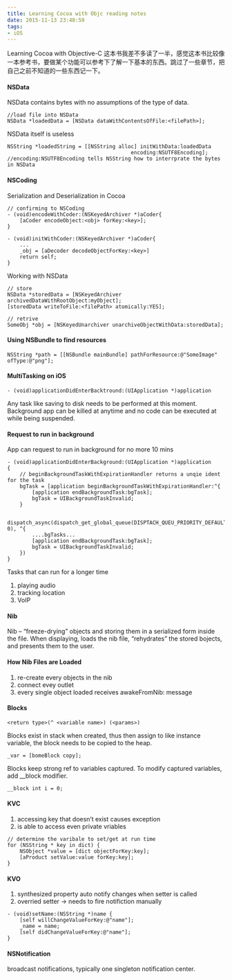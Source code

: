 ```yaml
---
title: Learning Cocoa with Objc reading notes
date: 2015-11-13 23:48:59
tags:
- iOS
---
```

Learning Cocoa with Objective-C 这本书我差不多读了一半，感觉这本书比较像一本参考书，要做某个功能可以参考下了解一下基本的东西。跳过了一些章节，把自己之前不知道的一些东西记一下。

#### NSData
NSData contains bytes with no assumptions of the type of data.
```objc
//load file into NSData
NSData *loadedData = [NSData dataWithContentsOfFile:<filePath>];
```
NSData itself is useless
```objc
NSString *loadedString = [[NSString alloc] initWithData:loadedData
                                        encoding:NSUTF8Encoding];
//encoding:NSUTF8Encoding tells NSString how to interrprate the bytes in NSData
```

#### NSCoding
Serialization and Deserialization in Cocoa
```objc
// confirming to NSCoding
- (void)encodeWithCoder:(NSKeyedArchiver *)aCoder{
    [aCoder encodeObject:<obj> forKey:<key>];
}

- (void)initWithCoder:(NSKeyedArchiver *)aCoder{
    ...
    _obj = [aDecoder decodeObjectForKey:<key>]
    return self;
}
```
Working with NSData
```objc
// store
NSData *storedData = [NSKeyedArchiver archivedDataWithRootObject:myObject];
[storedData writeToFile:<filePath> atomically:YES];

// retrive
SomeObj *obj = [NSKeyedUnarchiver unarchiveObjectWithData:storedData];
```

#### Using NSBundle to find resources
```objc
NSString *path = [[NSBundle mainBundle] pathForResource:@"SomeImage" ofType:@"png"];
```

#### MultiTasking on iOS
```objc
- (void)applicationDidEnterBacktround:(UIApplication *)application
```
Any task like saving to disk needs to be performed at this moment. Background app can be killed at anytime and no code can be executed at while being suspended.

#### Request to run in background
App can request to run in background for no more 10 mins
```objc
- (void)applicationDidEnterBackground:(UIApplication *)application
{
    // beginBackgroundTaskWithExpirationHandler returns a unqie ident for the task
    bgTask = [application beginBackgroundTaskWithExpirationHandler:^{
        [application endBackgroundTask:bgTask];
        bgTask = UIBackgroundTaskInvalid;
    }

    dispatch_async(dispatch_get_global_queue(DISPTACH_QUEU_PRIORITY_DEFAULT, 0), ^{
        ....bgTasks... 
        [application endBackgroundTask:bgTask];
        bgTask = UIBackgroundTaskInvalid;
    })
}
```
Tasks that can run for a longer time
1. playing audio
2. tracking location
3. VoIP

#### Nib
Nib – “freeze-drying” objects and storing them in a serialized form inside the file.
When displaying, loads the nib file, “rehydrates” the stored bojects, and presents them to the user.

#### How Nib Files are Loaded
1. re-create every objects in the nib
2. connect evey outlet
3. every single object loaded receives awakeFromNib: message

#### Blocks
```objc
<return type>(^ <variable name>) (<params>)
```
Blocks exist in stack when created, thus then assign to like instance variable, the block needs to be copied to the heap.
```objc
_var = [bomeBlock copy];
```
Blocks keep strong ref to variables captured.
To modify captured variables, add __block modifier.

```objc
__block int i = 0;
```

#### KVC
1. accessing key that doesn’t exist causes exception
2. is able to access even private vriables
```objc
// determine the varibale to set/get at run time
for (NSString * key in dict) {
    NSObject *value = [dict objectForKey:key];
    [aProduct setValue:value forKey:key];
}
```

#### KVO
1. synthesized property auto notify changes when setter is called
2. overried setter -> needs to fire notifiction manually
```objc
- (void)setName:(NSString *)name {
    [self willChangeValueForKey:@"name"];
    _name = name;
    [self didChangeValueForKey:@"name"];
}
```

#### NSNotification
broadcast notifications, typically one singleton notification center. 
